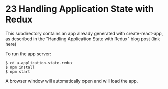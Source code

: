 # 23 Handling Application State with Redux

This subdirectory contains an app already generated with create-react-app, as
described in the "Handling Application State with Redux"  blog post (link here)

To run the app server:

```
$ cd a-application-state-redux
$ npm install
$ npm start
```

A browser window will automatically open and will load the app.

